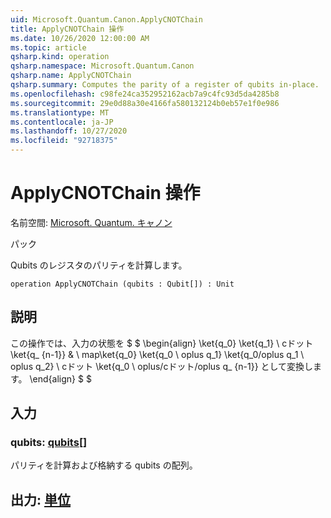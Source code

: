 ```yaml
---
uid: Microsoft.Quantum.Canon.ApplyCNOTChain
title: ApplyCNOTChain 操作
ms.date: 10/26/2020 12:00:00 AM
ms.topic: article
qsharp.kind: operation
qsharp.namespace: Microsoft.Quantum.Canon
qsharp.name: ApplyCNOTChain
qsharp.summary: Computes the parity of a register of qubits in-place.
ms.openlocfilehash: c98fe24ca352952162acb7a9c4fc93d5da4285b8
ms.sourcegitcommit: 29e0d88a30e4166fa580132124b0eb57e1f0e986
ms.translationtype: MT
ms.contentlocale: ja-JP
ms.lasthandoff: 10/27/2020
ms.locfileid: "92718375"
---
```

# <a name="applycnotchain-operation"></a>ApplyCNOTChain 操作

名前空間: [Microsoft. Quantum. キャノン](xref:Microsoft.Quantum.Canon)

パック [](https://nuget.org/packages/)


Qubits のレジスタのパリティを計算します。

```qsharp
operation ApplyCNOTChain (qubits : Qubit[]) : Unit
```


## <a name="description"></a>説明

この操作では、入力の状態を $ $ \begin{align} \ket{q_0} \ket{q_1} \ cドット \ket{q_ {n-1}} & \ map\ket{q_0} \ket{q_0 \ oplus q_1} \ket{q_0/oplus q_1 \ oplus q_2} \ cドット \ket{q_0 \ oplus/cドット/oplus q_ {n-1}} として変換します。
\end{align} $ $

## <a name="input"></a>入力

### <a name="qubits--qubit"></a>qubits: [qubits](xref:microsoft.quantum.lang-ref.qubit)[]

パリティを計算および格納する qubits の配列。



## <a name="output--unit"></a>出力: [単位](xref:microsoft.quantum.lang-ref.unit)

